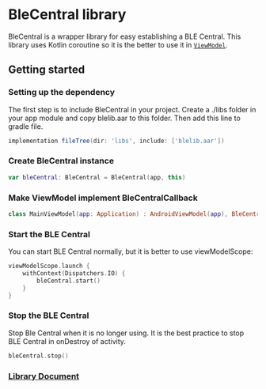 # BleCentral library

BleCentral is a wrapper library for easy establishing a BLE Central. 
This library uses Kotlin coroutine so it is the better to use it in [`ViewModel`](https://developer.android.com/topic/libraries/architecture/viewmodel?gclid=CjwKCAjwwYP2BRBGEiwAkoBpApXMMi5ZjEaCjqBX-wOaZz3KlQLKL65x2fdPWHZTnpCY2QuHgVMUZBoCwS4QAvD_BwE&gclsrc=aw.ds).

## Getting started

### Setting up the dependency

The first step is to include BleCentral in your project. Create a ./libs folder in your app module and copy blelib.aar to this folder.
Then add this line to gradle file.

```groovy
implementation fileTree(dir: 'libs', include: ['blelib.aar'])
```

### Create BleCentral instance

```kotlin
var bleCentral: BleCentral = BleCentral(app, this)
```

### Make ViewModel implement BleCentralCallback

```kotlin
class MainViewModel(app: Application) : AndroidViewModel(app), BleCentralCallback {
```

### Start the BLE Central

You can start BLE Central normally, but it is better to use viewModelScope:

```kotlin
viewModelScope.launch {
    withContext(Dispatchers.IO) {
        bleCentral.start()
    }
}
```

### Stop the BLE Central

Stop Ble Central when it is no longer using. It is the best practice to stop BLE Central in onDestroy of activity.

```kotlin
bleCentral.stop()
```

### [Library Document](android-blelib-docs/index.html)